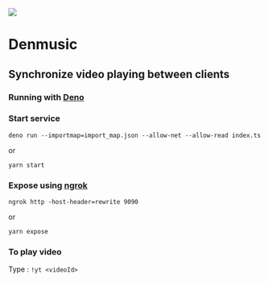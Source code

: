 ![](https://raw.githubusercontent.com/jlaloi/denomusic/master/public/favicon.png)

# Denmusic

## Synchronize video playing between clients

### Running with [Deno](https://deno.land)

### Start service

```
deno run --importmap=import_map.json --allow-net --allow-read index.ts
``` 
or
```
yarn start
```

### Expose using [ngrok](https://ngrok.com/)

```
ngrok http -host-header=rewrite 9090
``` 
or
```
yarn expose
```

### To play video

Type : `!yt <videoId>`
